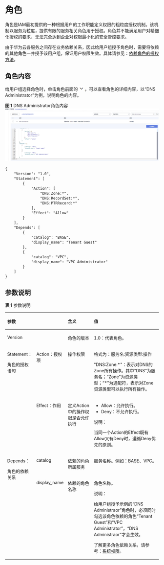# 角色<a name="iam_01_0601"></a>

角色是IAM最初提供的一种根据用户的工作职能定义权限的粗粒度授权机制。该机制以服务为粒度，提供有限的服务相关角色用于授权。角色并不能满足用户对精细化授权的要求，无法完全达到企业对权限最小化的安全管控要求。

由于华为云各服务之间存在业务依赖关系，因此给用户组授予角色时，需要将依赖的其他角色一并授予该用户组，保证用户权限生效。具体请参见：[依赖角色的授权方法](依赖角色的授权方法.md)。

## 角色内容<a name="zh-cn_topic_0165687178_section9359105292516"></a>

给用户组选择角色时，单击角色前面的![](figures/icon-detail.png)，可以查看角色的详细内容，以“DNS Administrator”为例，说明角色的内容。

**图 1**  DNS Administrator角色内容<a name="fig16961114335410"></a>  
![](figures/DNS-Administrator角色内容.png "DNS-Administrator角色内容")

```
{
    "Version": "1.0",
    "Statement": [
        {
            "Action": [
                "DNS:Zone:*",
                "DNS:RecordSet:*",
                "DNS:PTRRecord:*"
            ],
            "Effect": "Allow"
        }
    ],
    "Depends": [
        {
            "catalog": "BASE",
            "display_name": "Tenant Guest"
        },
        {
            "catalog": "VPC",
            "display_name": "VPC Administrator"
        }
    ]
}
```

## 参数说明<a name="zh-cn_topic_0165687178_section1057124415300"></a>

**表 1**  参数说明

<a name="table263109993745"></a>
<table><thead align="left"><tr id="row5964380593745"><th class="cellrowborder" colspan="2" valign="top" id="mcps1.2.5.1.1"><p id="p3840680793745"><a name="p3840680793745"></a><a name="p3840680793745"></a>参数</p>
</th>
<th class="cellrowborder" valign="top" id="mcps1.2.5.1.2"><p id="p2394366493745"><a name="p2394366493745"></a><a name="p2394366493745"></a>含义</p>
</th>
<th class="cellrowborder" valign="top" id="mcps1.2.5.1.3"><p id="p6038866693745"><a name="p6038866693745"></a><a name="p6038866693745"></a>值</p>
</th>
</tr>
</thead>
<tbody><tr id="row33603866145041"><td class="cellrowborder" colspan="2" valign="top" headers="mcps1.2.5.1.1 "><p id="p6202570314511"><a name="p6202570314511"></a><a name="p6202570314511"></a>Version</p>
</td>
<td class="cellrowborder" valign="top" headers="mcps1.2.5.1.2 "><p id="iam_01_0601_p5802604114511"><a name="iam_01_0601_p5802604114511"></a><a name="iam_01_0601_p5802604114511"></a>角色的版本</p>
</td>
<td class="cellrowborder" valign="top" headers="mcps1.2.5.1.3 "><p id="p12283164818190"><a name="p12283164818190"></a><a name="p12283164818190"></a>1.0：代表角色。</p>
</td>
</tr>
<tr id="row3390115193745"><td class="cellrowborder" rowspan="2" valign="top" width="15%" headers="mcps1.2.5.1.1 "><p id="p2571453445"><a name="p2571453445"></a><a name="p2571453445"></a>Statement：</p>
<p id="p4120437893745"><a name="p4120437893745"></a><a name="p4120437893745"></a>角色的授权语句</p>
</td>
<td class="cellrowborder" valign="top" width="15%" headers="mcps1.2.5.1.1 "><p id="p15225242142620"><a name="p15225242142620"></a><a name="p15225242142620"></a>Action：授权项</p>
</td>
<td class="cellrowborder" valign="top" width="20%" headers="mcps1.2.5.1.2 "><p id="p22261942112610"><a name="p22261942112610"></a><a name="p22261942112610"></a>操作权限</p>
</td>
<td class="cellrowborder" valign="top" width="50%" headers="mcps1.2.5.1.3 "><p id="p22471177492"><a name="p22471177492"></a><a name="p22471177492"></a>格式为：服务名:资源类型:操作</p>
<p id="p1780485644612"><a name="p1780485644612"></a><a name="p1780485644612"></a>"DNS:Zone:*"：表示对DNS的Zone所有操作。其中“DNS”为服务名；“Zone”为资源类型；“*”为通配符，表示对Zone资源类型可以执行所有操作。</p>
</td>
</tr>
<tr id="row14410123292620"><td class="cellrowborder" valign="top" headers="mcps1.2.5.1.1 "><p id="p154997388265"><a name="p154997388265"></a><a name="p154997388265"></a>Effect：作用</p>
</td>
<td class="cellrowborder" valign="top" headers="mcps1.2.5.1.1 "><p id="p1043912593493"><a name="p1043912593493"></a><a name="p1043912593493"></a>定义Action中的操作权限是否允许执行</p>
</td>
<td class="cellrowborder" valign="top" headers="mcps1.2.5.1.2 "><a name="ul10506203862610"></a><a name="ul10506203862610"></a><ul id="ul10506203862610"><li>Allow：允许执行。</li><li>Deny：不允许执行。</li></ul>
<div class="note" id="note273204052719"><a name="note273204052719"></a><a name="note273204052719"></a><span class="notetitle"> 说明： </span><div class="notebody"><p id="p1074104019279"><a name="p1074104019279"></a><a name="p1074104019279"></a>当同一个Action的Effect既有Allow又有Deny时，遵循Deny优先的原则。</p>
</div></div>
</td>
</tr>
<tr id="row1374963893745"><td class="cellrowborder" rowspan="2" valign="top" width="15%" headers="mcps1.2.5.1.1 "><p id="p3501469920235"><a name="p3501469920235"></a><a name="p3501469920235"></a>Depends：</p>
<p id="p128610994517"><a name="p128610994517"></a><a name="p128610994517"></a>角色的依赖关系</p>
</td>
<td class="cellrowborder" valign="top" width="15%" headers="mcps1.2.5.1.1 "><p id="p2969357393745"><a name="p2969357393745"></a><a name="p2969357393745"></a>catalog</p>
</td>
<td class="cellrowborder" valign="top" width="20%" headers="mcps1.2.5.1.2 "><p id="p7299184515112"><a name="p7299184515112"></a><a name="p7299184515112"></a>依赖的角色所属服务</p>
</td>
<td class="cellrowborder" valign="top" width="50%" headers="mcps1.2.5.1.3 "><p id="p250437493745"><a name="p250437493745"></a><a name="p250437493745"></a>服务名称。例如：BASE、VPC。</p>
</td>
</tr>
<tr id="row1979566093745"><td class="cellrowborder" valign="top" headers="mcps1.2.5.1.1 "><p id="p5663788193745"><a name="p5663788193745"></a><a name="p5663788193745"></a>display_name</p>
</td>
<td class="cellrowborder" valign="top" headers="mcps1.2.5.1.1 "><p id="p0173165825112"><a name="p0173165825112"></a><a name="p0173165825112"></a>依赖的角色名称</p>
</td>
<td class="cellrowborder" valign="top" headers="mcps1.2.5.1.2 "><p id="p1935892693745"><a name="p1935892693745"></a><a name="p1935892693745"></a>角色名称。</p>
<div class="note" id="note1885115616538"><a name="note1885115616538"></a><a name="note1885115616538"></a><span class="notetitle"> 说明： </span><div class="notebody"><p id="p19372161025415"><a name="p19372161025415"></a><a name="p19372161025415"></a>给用户组授予示例的“DNS Administraor”角色时，必须同时勾选该角色依赖的角色“Tenant Guest”和“VPC Administrator”，“DNS Administraor”才会生效。</p>
<p id="p4931192513538"><a name="p4931192513538"></a><a name="p4931192513538"></a>了解更多角色依赖关系，请参考：<a href="https://support.huaweicloud.com/usermanual-permissions/iam_01_0001.html" target="_blank" rel="noopener noreferrer">系统权限</a>。</p>
</div></div>
</td>
</tr>
</tbody>
</table>

